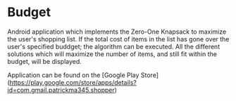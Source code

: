 # Budget

Android application which implements the Zero-One Knapsack to maximize the user's shopping list. If the total cost of items in the list has gone over the user's specified buddget; the algorithm can be executed. All the different solutions which will maximize the number of items, and still fit within the budget, will be displayed.


Application can be found on the [Google Play Store] (https://play.google.com/store/apps/details?id=com.gmail.patrickma345.shopper)
